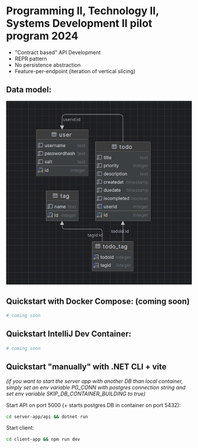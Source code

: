 

# Programming II, Technology II, Systems Development II pilot program 2024

- "Contract based" API Development
- REPR pattern
- No persistence abstraction
- Feature-per-endpoint (iteration of vertical slicing)

## Data model:
![Data model](datamodel.png)

## Quickstart with Docker Compose: (coming soon)
```bash
# coming soon
```

## Quickstart IntelliJ Dev Container:
```bash
# coming soon
```

## Quickstart "manually" with .NET CLI + vite

*(if you want to start the server app with another DB than local container, simply set an env variable PG_CONN with postgres connection string and set env variable SKIP_DB_CONTAINER_BUILDING to true)*

Start API on port 5000 (+ starts postgres DB in container on port 5432):
```bash
cd server-app/api && dotnet run
```

Start client:
```bash
cd client-app && npm run dev
```

